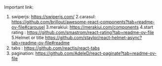 Important link:

1. swiperjs:
   https://swiperjs.com/
2.carasul:
 https://github.com/brillout/awesome-react-components?tab=readme-ov-file#carousel
3.merakiui:
https://merakiui.com/components
4.start rating :
https://github.com/smastrom/react-rating?tab=readme-ov-file
5.Helmet or title
https://github.com/staylor/react-helmet-async?tab=readme-ov-file#readme
6. tabs :
 https://github.com/reactjs/react-tabs
7. pagination:
   https://github.com/AdeleD/react-paginate?tab=readme-ov-file
